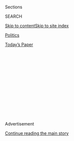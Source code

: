 <div id="app">

<div>

<div>

<div>

<div class="NYTAppHideMasthead css-1q2w90k e1suatyy0">

<div class="section css-ui9rw0 e1suatyy2">

<div class="css-eph4ug er09x8g0">

<div class="css-6n7j50">

</div>

<span class="css-1dv1kvn">Sections</span>

<div class="css-10488qs">

<span class="css-1dv1kvn">SEARCH</span>

</div>

[Skip to content](#site-content)[Skip to site
index](#site-index)

</div>

<div id="masthead-section-label" class="css-1wr3we4 eaxe0e00">

[Politics](https://www.nytimes.com/section/politics)

</div>

<div class="css-10698na e1huz5gh0">

</div>

</div>

<div id="masthead-bar-one" class="section hasLinks css-15hmgas e1csuq9d3">

<div class="css-uqyvli e1csuq9d0">

</div>

<div class="css-1uqjmks e1csuq9d1">

</div>

<div class="css-9e9ivx">

[](https://myaccount.nytimes.com/auth/login?response_type=cookie&client_id=vi)

</div>

<div class="css-1bvtpon e1csuq9d2">

[Today’s
Paper](https://www.nytimes.com/section/todayspaper)

</div>

</div>

</div>

</div>

<div data-aria-hidden="false">

<div id="site-content" data-role="main">

<div>

<div class="css-1aor85t" style="opacity:0.000000001;z-index:-1;visibility:hidden">

<div class="css-1hqnpie">

<div class="css-epjblv">

<span class="css-17xtcya">[Politics](/section/politics)</span><span class="css-x15j1o">|</span><span class="css-fwqvlz">Prosecutors
Seek 2 Years in Jail for James Cartwright in Leak
Case</span>

</div>

<div class="css-k008qs">

<div class="css-1iwv8en">

<span class="css-18z7m18"></span>

<div>

</div>

</div>

<span class="css-1n6z4y">https://nyti.ms/2jsR9oS</span>

<div class="css-1705lsu">

<div class="css-4xjgmj">

<div class="css-4skfbu" data-role="toolbar" data-aria-label="Social Media Share buttons, Save button, and Comments Panel with current comment count" data-testid="share-tools">

  - 
  - 
  - 
  - 
    
    <div class="css-6n7j50">
    
    </div>

  - 

</div>

</div>

</div>

</div>

</div>

</div>

<div class="css-13pd83m">

</div>

<div id="top-wrapper" class="css-1sy8kpn">

<div id="top-slug" class="css-l9onyx">

Advertisement

</div>

[Continue reading the main
story](#after-top)

<div class="ad top-wrapper" style="text-align:center;height:100%;display:block;min-height:250px">

<div id="top" class="place-ad" data-position="top" data-size-key="top">

</div>

</div>

<div id="after-top">

</div>

</div>

<div id="sponsor-wrapper" class="css-1hyfx7x">

<div id="sponsor-slug" class="css-19vbshk">

Supported by

</div>

[Continue reading the main
story](#after-sponsor)

<div id="sponsor" class="ad sponsor-wrapper" style="text-align:center;height:100%;display:block">

</div>

<div id="after-sponsor">

</div>

</div>

<div class="css-1vkm6nb ehdk2mb0">

# Prosecutors Seek 2 Years in Jail for James Cartwright in Leak Case

</div>

<div class="css-79elbk" data-testid="photoviewer-wrapper">

<div class="css-z3e15g" data-testid="photoviewer-wrapper-hidden">

</div>

<div class="css-1a48zt4 ehw59r15" data-testid="photoviewer-children">

![<span class="css-16f3y1r e13ogyst0" data-aria-hidden="true">James E.
Cartwright, a retired Marine general, arriving at Federal District Court
in Washington in
October.</span><span class="css-cnj6d5 e1z0qqy90" itemprop="copyrightHolder"><span class="css-1ly73wi e1tej78p0">Credit...</span><span><span>Pablo
Martinez Monsivais/Associated
Press</span></span></span>](https://static01.nyt.com/images/2017/01/18/us/18cartwright/11cartwright-articleLarge.jpg?quality=75&auto=webp&disable=upscale)

</div>

</div>

<div class="css-xt80pu e12qa4dv0">

<div class="css-18e8msd">

<div class="css-vp77d3 epjyd6m0">

<div class="css-1baulvz">

By [<span class="css-1baulvz last-byline" itemprop="name">Charlie
Savage</span>](http://www.nytimes.com/by/charlie-savage)

</div>

</div>

  - Jan. 10,
    2017

  - 
    
    <div class="css-4xjgmj">
    
    <div class="css-d8bdto" data-role="toolbar" data-aria-label="Social Media Share buttons, Save button, and Comments Panel with current comment count" data-testid="share-tools">
    
      - 
      - 
      - 
      - 
        
        <div class="css-6n7j50">
        
        </div>
    
      - 
    
    </div>
    
    </div>

</div>

</div>

<div class="section meteredContent css-1r7ky0e" name="articleBody" itemprop="articleBody">

<div class="css-1fanzo5 StoryBodyCompanionColumn">

<div class="css-53u6y8">

WASHINGTON — Federal prosecutors [asked a
judge](https://www.documentcloud.org/documents/3260025-Cartwright-Government-Sentencing.html)
on Tuesday to sentence James E. Cartwright, a retired Marine Corps
general and former vice chairman of the Joint Chiefs of Staff, to two
years in prison for lying to F.B.I. agents about his discussions with
reporters about Iran’s nuclear program.

The Justice Department’s request to Judge Richard J. Leon, of Federal
District Court for the District of Columbia, was significantly harsher
than what prosecutors had agreed was the normal sentencing guideline
range — a year of probation to six months in prison — when General
Cartwright [pleaded guilty to that
charge](https://www.nytimes.com/2016/10/18/us/marine-general-james-cartwright-leak-fbi.html)
in October to settle a four-year leak investigation.

Although the general was convicted only on a charge of lying to
investigators as part of his plea deal, prosecutors argued that his case
should be seen as a leak case and that a two-year sentence would serve
as a deterrent by showing “that disclosing such information to persons
not authorized to receive it has severe consequences.”

Lawyers for General Cartwright [told the
judge](https://www.documentcloud.org/documents/3259744-Cartwright-Letters-of-Support.html)
their client should not go to prison. They said he had already suffered
grievous damage to his reputation and significant lost income and should
be sentenced to a year of probation and 600 hours of community service.

</div>

</div>

<div class="css-1fanzo5 StoryBodyCompanionColumn">

<div class="css-53u6y8">

“The enormous consequences to General Cartwright of this prosecution and
his very public fall from grace already have been more than sufficient
to warn others to be truthful in speaking with federal investigators,”
they wrote.

Judge Leon has set a sentencing hearing date for Jan. 31.

The leak investigation into General Cartwright, who left government in
2011, began in June 2012 after David E. Sanger, a reporter for The New
York Times, published a book, [Confront and
Conceal](http://www.nytimes.com/2012/06/06/books/confront-and-conceal-by-david-sanger.html),
and [a related
article](http://www.nytimes.com/2012/06/01/world/middleeast/obama-ordered-wave-of-cyberattacks-against-iran.html)
in The Times that provided details about Operation Olympic Games, an
American-Israeli covert effort to sabotage Iranian nuclear centrifuges
with the so-called Stuxnet computer virus.

According to the [government’s sentencing
memo](https://www.documentcloud.org/documents/3260025-Cartwright-Government-Sentencing.html),
F.B.I. agents came to focus on General Cartwright as a possible source
for Mr. Sanger’s reporting, as well as for a [February 2012 Newsweek
article](http://www.newsweek.com/obamas-dangerous-game-iran-65711) by
Daniel Klaidman that also discussed cyberattacks against Iran. But when
agents interviewed the retired general about the book and articles on
Nov. 2, 2013, he lied about his discussions with the journalists.

The memo said agents then showed General Cartwright email exchanges
between him and the two reporters that contradicted his account, and as
he read them, “his speech became slurred and he subsequently slumped
over in his chair and lost consciousness.” The general was taken to a
hospital, and when the interview resumed three days later, he admitted
discussing classified information with them, it said.

General Cartwright and his lawyers have argued that he talked with the
reporters for the purpose of shaping stories they had already reported
out and preventing publication of more damaging information. Prosecutors
expressed doubt, saying he did not articulate that explanation when the
F.B.I. talked to him in November 2013.

</div>

</div>

<div class="css-1fanzo5 StoryBodyCompanionColumn">

<div class="css-53u6y8">

Still, the defense submitted a letter from Mr. Sanger in which he noted
that the existence of the Stuxnet virus had been publicly known since
2010, and he said he had already talked to “many sources in the United
States, Europe and Israel” before his discussions with General
Cartwright, who he said had expressed concerns about the revelation of
certain secrets that influenced him when deciding what to withhold from
publication.

The defense also submitted a sealed letter from Mr. Klaidman and
numerous letters from lawmakers and current and former executive branch
officials who urged leniency in light of the general’s career of public
service.

</div>

</div>

</div>

<div>

</div>

<div>

</div>

<div>

</div>

<div>

<div id="bottom-wrapper" class="css-1ede5it">

<div id="bottom-slug" class="css-l9onyx">

Advertisement

</div>

[Continue reading the main
story](#after-bottom)

<div id="bottom" class="ad bottom-wrapper" style="text-align:center;height:100%;display:block;min-height:90px">

</div>

<div id="after-bottom">

</div>

</div>

</div>

</div>

</div>

## Site Index

<div>

</div>

## Site Information Navigation

  - [© <span>2020</span> <span>The New York Times
    Company</span>](https://help.nytimes.com/hc/en-us/articles/115014792127-Copyright-notice)

<!-- end list -->

  - [NYTCo](https://www.nytco.com/)
  - [Contact
    Us](https://help.nytimes.com/hc/en-us/articles/115015385887-Contact-Us)
  - [Work with us](https://www.nytco.com/careers/)
  - [Advertise](https://nytmediakit.com/)
  - [T Brand Studio](http://www.tbrandstudio.com/)
  - [Your Ad
    Choices](https://www.nytimes.com/privacy/cookie-policy#how-do-i-manage-trackers)
  - [Privacy](https://www.nytimes.com/privacy)
  - [Terms of
    Service](https://help.nytimes.com/hc/en-us/articles/115014893428-Terms-of-service)
  - [Terms of
    Sale](https://help.nytimes.com/hc/en-us/articles/115014893968-Terms-of-sale)
  - [Site
    Map](https://spiderbites.nytimes.com)
  - [Help](https://help.nytimes.com/hc/en-us)
  - [Subscriptions](https://www.nytimes.com/subscription?campaignId=37WXW)

</div>

</div>

</div>

</div>
